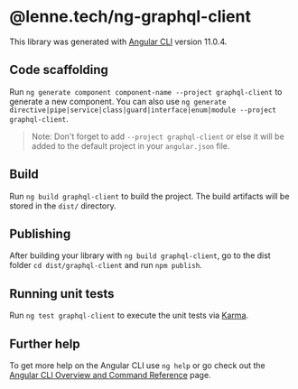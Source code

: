 # @lenne.tech/ng-graphql-client

This library was generated with [Angular CLI](https://github.com/angular/angular-cli) version 11.0.4.

## Code scaffolding

Run `ng generate component component-name --project graphql-client` to generate a new component. You can also use `ng generate directive|pipe|service|class|guard|interface|enum|module --project graphql-client`.
> Note: Don't forget to add `--project graphql-client` or else it will be added to the default project in your `angular.json` file. 

## Build

Run `ng build graphql-client` to build the project. The build artifacts will be stored in the `dist/` directory.

## Publishing

After building your library with `ng build graphql-client`, go to the dist folder `cd dist/graphql-client` and run `npm publish`.

## Running unit tests

Run `ng test graphql-client` to execute the unit tests via [Karma](https://karma-runner.github.io).

## Further help

To get more help on the Angular CLI use `ng help` or go check out the [Angular CLI Overview and Command Reference](https://angular.io/cli) page.
